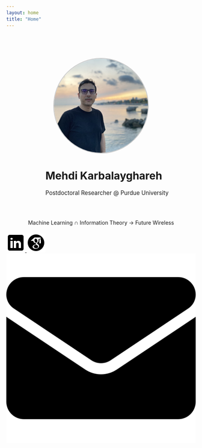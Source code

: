 ```yaml
---
layout: home
title: "Home"
---
```


<div style="display: flex; align-items: center; justify-content: center; flex-wrap: wrap; padding: 4rem 2rem; max-width: 1000px; margin: 0 auto;">

  <!-- Left: Profile photo -->
  <div style="flex-shrink: 0;">
    <img src="/assets/images/52616DFD-22BC-42F9-9AD0-132018D2E23D_1_105_c.jpeg" 
         alt="Profile Photo" 
         style="width: 250px; height: 250px; border-radius: 50%; object-fit: cover; border: 2px solid #ccc;">
  </div>

  <!-- Right: Name + Affiliation -->
  <div style="margin-left: 2rem; max-width: 500px;">
    <h1 class="homepage-name">Mehdi Karbalayghareh</h1>
    <p class="affiliation" style="margin-top: 5mm; font-size: 0.95rem;">Postdoctoral Researcher @ Purdue University</p>
  </div>
</div>

<p class="homepage-intro" style="text-align: center; margin-top: -0.5cm;">
  Machine Learning <span style="font-size: 1.1em;">∩</span> Information Theory → Future Wireless
</p>

<!-- Social icons -->
<div class="social-icons" style="margin-top: 0.5cm;">
  <a href="https://www.linkedin.com/in/mehdi-karbalayghareh-818b0392/" target="_blank">
    <img src="/assets/images/linkedin.png" alt="LinkedIn" />
  </a>
  <a href="https://scholar.google.com/citations?user=DRw2sL8AAAAJ&hl=en" target="_blank">
    <img src="/assets/images/scholar.png" alt="Google Scholar" />
  </a>
  <a href="mailto:mkarbala@purdue.edu">
    <img src="/assets/images/email.png" alt="Email" />
  </a>
</div>

